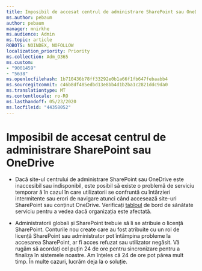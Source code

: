 ```yaml
---
title: Imposibil de accesat centrul de administrare SharePoint sau OneDrive
ms.author: pebaum
author: pebaum
manager: mnirkhe
ms.audience: Admin
ms.topic: article
ROBOTS: NOINDEX, NOFOLLOW
localization_priority: Priority
ms.collection: Adm_O365
ms.custom:
- "9001459"
- "5638"
ms.openlocfilehash: 1b710436b78ff33292e0b1a66f1fb647febaabb4
ms.sourcegitcommit: c46b8df485edbd13e8bb4d1b2ba1c2821ddc9da0
ms.translationtype: MT
ms.contentlocale: ro-RO
ms.lasthandoff: 05/23/2020
ms.locfileid: "44358052"
---
```

# <a name="unable-to-access-sharepoint-or-onedrive-admin-center"></a>Imposibil de accesat centrul de administrare SharePoint sau OneDrive

- Dacă site-ul centrului de administrare SharePoint sau OneDrive este inaccesibil sau indisponibil, este posibil să existe o problemă de serviciu temporar ă în cazul în care utilizatorii se confruntă cu întârzieri intermitente sau erori de navigare atunci când accesează site-uri SharePoint sau conținut OneDrive. Verificați [tabloul](https://admin.microsoft.com/AdminPortal/Home#/servicehealth) de bord de sănătate serviciu pentru a vedea dacă organizația este afectată.

- Administratorii globali și SharePoint trebuie să li se atribuie o licență SharePoint. Conturile nou create care au fost atribuite cu un rol de licență SharePoint sau administrator pot întâmpina probleme la accesarea SharePoint, ar fi acces refuzat sau utilizator negăsit. Vă rugăm să acordați cel puțin 24 de ore pentru sincronizare pentru a finaliza în sistemele noastre. Am înțeles că 24 de ore pot părea mult timp. În multe cazuri, lucrăm deja la o soluție.
